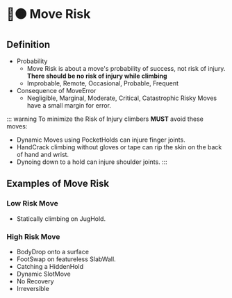 # 🔷🟠 Move Risk

## Definition

- Probability
    - Move Risk is about a move's probability of success, not risk of injury. **There should be no risk of injury while climbing**
    - Improbable, Remote, Occasional, Probable, Frequent
- Consequence of MoveError
    - Negligible, Marginal, Moderate, Critical, Catastrophic
Risky Moves have a small margin for error. 


::: warning
To minimize the Risk of Injury climbers **MUST** avoid these moves:
- Dynamic Moves using PocketHolds can injure finger joints.
- HandCrack climbing without gloves or tape can rip the skin on the back of hand and wrist.
- Dynoing down to a hold can injure shoulder joints.
:::


## Examples of Move Risk

### Low Risk Move

- Statically climbing on JugHold.

### High Risk Move

- BodyDrop onto a surface 
- FootSwap on featureless SlabWall.
- Catching a HiddenHold
- Dynamic SlotMove
- No Recovery
- Irreversible

